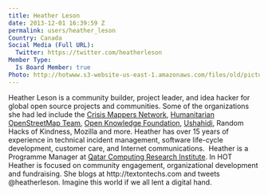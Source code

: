 ```yaml
---
title: Heather Leson
date: 2013-12-01 16:39:59 Z
permalink: users/heather_leson
Country: Canada
Social Media (Full URL):
  Twitter: https://twitter.com/heatherleson
Member Type:
  Is Board Member: true
Photo: http://hotwww.s3-website-us-east-1.amazonaws.com/files/old/pictures/picture-70-1411583393.jpg
---
```


<p>Heather Leson is a community builder, project leader, and idea hacker for global open source projects and communities. Some of the organizations she had led include the <a href="http://crisismappers.net/">Crisis Mappers Network</a>, <a href="http://hot.openstreetmap.org/">Humanitarian OpenStreetMap Team</a>, <a href="http://okfn.org/">Open Knowledge Foundation</a>, <a href="http://ushahidi.com/">Ushahidi</a>, Random Hacks of Kindness, Mozilla and more. Heather has over 15 years of experience in technical incident management, software life-cycle development, customer care, and Internet communications.&nbsp; Heather is a Programme Manager at <a href="http://qcri.org.qa/">Qatar Computing Research Institute</a>. In HOT Heather is focused on community engagement, organizational development and fundraising. She blogs at http://textontechs.com and tweets @heatherleson. Imagine this world if we all lent a digital hand.</p>
